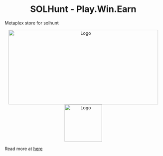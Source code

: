 <h1 align="center">SOLHunt - Play.Win.Earn</h1>

<p>Metaplex store for solhunt</p>

<p align="center">
  <a href="#">
    <img src="https://raw.githubusercontent.com/SOLBROS/SOLHUNT-GAME/main/screenshots/7.png" alt="Logo" width="480" height="240">
  </a>
  
  <img src="https://raw.githubusercontent.com/SOLBROS/SOLHUNT-GAME/main/screenshots/12.svg" alt="Logo" width="120" height="120">
  </p>
  
  <p>Read more at <a href="https://github.com/SOLBROS/SOLHUNT-GAME/blob/main/README.md">here</a></p>
